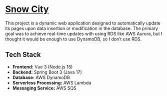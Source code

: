 # [Snow City](https://snow-city.world/)

This project is a dynamic web application designed to automatically update its pages upon data insertion or modification in the database. 
The primary goal was to achieve real-time updates with using RDS like AWS Aurora, but I thought it would be enough to use DynamoDB, so I don’t use RDS.

## Tech Stack

- **Frontend:** Vue 3 (Node.js 18)
- **Backend:** Spring Boot 3 (Java 17)
- **Database:** AWS DynamoDB
- **Serverless Processing:** AWS Lambda
- **Messaging Service:** AWS SQS
